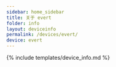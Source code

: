 ```yaml
---
sidebar: home_sidebar
title: 关于 evert
folder: info
layout: deviceinfo
permalink: /devices/evert/
device: evert
---
```

{% include templates/device_info.md %}
